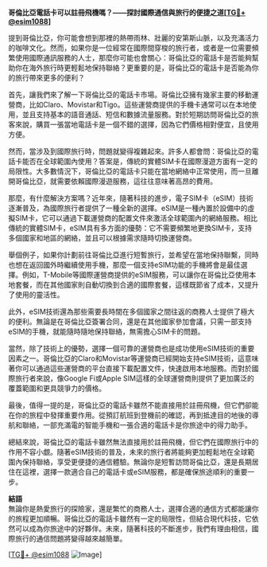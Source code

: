 **哥倫比亞電話卡可以註冊飛機嗎？——探討國際通信與旅行的便捷之道[[TG💪+ @esim1088](https://t.me/s/esim1088)]**

提到哥倫比亞，你可能會想到那裡的熱帶雨林、壯麗的安第斯山脈，以及充滿活力的咖啡文化。然而，如果你是一位經常在國際間穿梭的旅行者，或者是一位需要頻繁使用國際通訊服務的人士，那麼你可能也會關心：哥倫比亞的電話卡是否能夠幫助你在海外旅行時更輕鬆地保持聯絡？更重要的是，哥倫比亞的電話卡是否能為你的旅行帶來更多的便利？

首先，讓我們來了解一下哥倫比亞的電話卡市場。哥倫比亞擁有幾家主要的移動運營商，比如Claro、Movistar和Tigo。這些運營商提供的手機卡通常可以在本地使用，並且支持基本的語音通話、短信和數據流量服務。對於短期訪問哥倫比亞的旅客來說，購買一張當地電話卡是一個不錯的選擇，因為它們價格相對便宜，且使用方便。

然而，當涉及到國際旅行時，問題就變得複雜起來。許多人都會問：哥倫比亞的電話卡能否在全球範圍內使用？答案是，傳統的實體SIM卡在國際漫遊方面有一定的局限性。大多數情況下，哥倫比亞的電話卡只能在當地網絡中正常使用，而一旦離開哥倫比亞，就需要依賴國際漫遊服務，這往往意味著高昂的費用。

那麼，有什麼解決方案嗎？近年來，隨著科技的進步，電子SIM卡（eSIM）技術逐漸普及，為國際旅行者提供了一種全新的選擇。eSIM是一種內置於設備中的虛擬SIM卡，它可以通過下載運營商的配置文件來激活全球範圍內的網絡服務。相比傳統的實體SIM卡，eSIM具有多方面的優勢：它不需要頻繁地更換SIM卡，支持多個國家和地區的網絡，並且可以根據需求隨時切換運營商。

舉個例子，如果你計劃前往哥倫比亞進行短暫旅行，並希望在當地保持聯繫，同時也想在返回國外時繼續使用手機，那麼一個支持eSIM功能的手機將會是最佳選擇。例如，T-Mobile等國際運營商提供的eSIM服務，可以讓你在哥倫比亞使用本地套餐，而在其他國家則自動切換到合適的國際套餐，這樣既節省了成本，又提升了使用的靈活性。

此外，eSIM技術還為那些需要長時間在多個國家之間往返的商務人士提供了極大的便利。無論是在哥倫比亞簽署合同，還是在其他國家參加會議，只需一部支持eSIM的手機，就能隨時隨地保持聯絡，無需擔心SIM卡的問題。

當然，除了技術上的優勢，選擇一個可靠的運營商也是成功使用eSIM技術的重要因素之一。哥倫比亞的Claro和Movistar等運營商已經開始支持eSIM技術，這意味著你可以通過這些運營商的平台直接下載配置文件，快速啟用本地服務。而對於國際旅行者來說，像Google Fi或Apple SIM這樣的全球運營商則提供了更加廣泛的覆蓋範圍和更具競爭力的價格。

最後，值得一提的是，哥倫比亞的電話卡雖然不能直接用於註冊飛機，但它們卻能在你的旅程中發揮重要作用。從預訂航班到登機前的確認，再到抵達目的地後的導航和聯絡，一部充滿電的智能手機和一張合適的電話卡是你旅途中的得力助手。

總結來說，哥倫比亞的電話卡雖然無法直接用於註冊飛機，但它們在國際旅行中的作用不容小覷。隨著eSIM技術的普及，未來的旅行者將能夠更加輕鬆地在全球範圍內保持聯絡，享受更便捷的通信體驗。無論你是短暫訪問哥倫比亞，還是長期居住在這裡，選擇一款適合自己的電話卡或eSIM服務，都是確保旅途順利的重要一步。

**結語**  
無論你是熱愛旅行的探險家，還是繁忙的商務人士，選擇合適的通信方式都能讓你的旅程更加順暢。哥倫比亞的電話卡雖然有一定的局限性，但結合現代科技，它依然可以成為你旅途中的好夥伴。未來，隨著科技的不斷進步，我們有理由相信，國際旅行的通信問題將變得越來越簡單。

[[TG💪+ @esim1088](https://t.me/s/esim1088) ![Image](https://i.postimg.cc/4NQfJmqS/Snipaste-2025-05-13-00-14-12.png)]